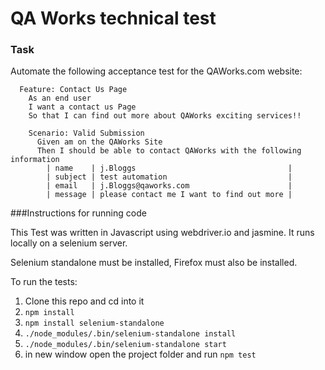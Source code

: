 # QA Works technical test

### Task
Automate the following acceptance test for the QAWorks.com website:

```
  Feature: Contact Us Page
    As an end user
    I want a contact us Page
    So that I can find out more about QAWorks exciting services!!

    Scenario: Valid Submission
      Given am on the QAWorks Site
      Then I should be able to contact QAWorks with the following information
        | name    | j.Bloggs                                  |
        | subject | test automation                           |
        | email   | j.Bloggs@qaworks.com                      |
        | message | please contact me I want to find out more |
```

###Instructions for running code

This Test was written in Javascript using webdriver.io and jasmine. It runs
locally on a selenium server.

Selenium standalone must be installed, Firefox must also be installed.

To run the tests:
1. Clone this repo and cd into it
2. ```npm install```
3. ```npm install selenium-standalone```
4. ```./node_modules/.bin/selenium-standalone install```
5. ```./node_modules/.bin/selenium-standalone start```
6. in new window open the project folder and run ```npm test```
